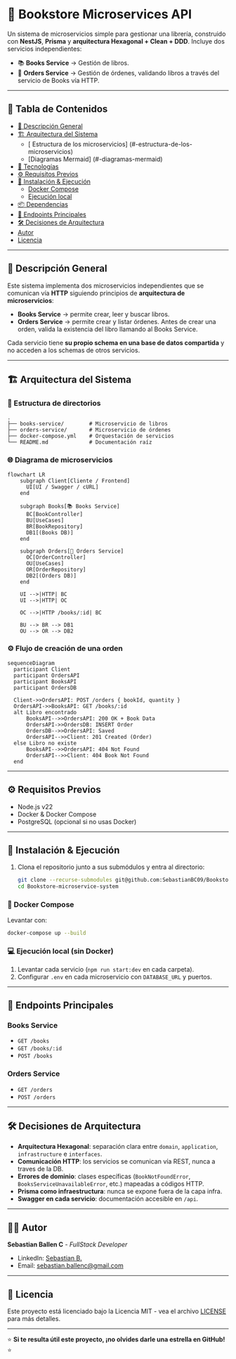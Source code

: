# 🏪 Bookstore Microservices API

Un sistema de microservicios simple para gestionar una librería, construido con **NestJS**, **Prisma** y **arquitectura Hexagonal + Clean + DDD**. Incluye dos servicios independientes:

- 📚 **Books Service** → Gestión de libros.
- 🛒 **Orders Service** → Gestión de órdenes, validando libros a través del servicio de Books vía HTTP.

---

## 📑 Tabla de Contenidos
- [📌 Descripción General](#-descripción-general)
- [🏗️ Arquitectura del Sistema](#️-arquitectura-del-sistema)
  - [ Estructura de los microservicios] (#-estructura-de-los-microservicios)
  - [Diagramas Mermaid] (#-diagramas-mermaid)
- [🧰 Tecnologías](#-tecnologías)
- [⚙️ Requisitos Previos](#-requisitos-previos)
- [🚀 Instalación & Ejecución](#-instalación--ejecución)
  - [Docker Compose](#-docker-compose)
  - [Ejecución local](#-ejecución-local)
- [📦 Dependencias](#-dependencias)
- [📝 Endpoints Principales](#-endpoints-principales)
- [🛠️ Decisiones de Arquitectura](#-decisiones-de-arquitectura)
- [Autor](#-autor)
- [Licencia](#-licencia)

---

## 📌 Descripción General

Este sistema implementa dos microservicios independientes que se comunican vía **HTTP** siguiendo principios de **arquitectura de microservicios**:

- **Books Service** → permite crear, leer y buscar libros.
- **Orders Service** → permite crear y listar órdenes. Antes de crear una orden, valida la existencia del libro llamando al Books Service.

Cada servicio tiene **su propio schema en una base de datos compartida** y no acceden a los schemas de otros servicios.

---

## 🏗️ Arquitectura del Sistema

### 📂 Estructura de directorios

```
.
├── books-service/        # Microservicio de libros
├── orders-service/       # Microservicio de órdenes
├── docker-compose.yml    # Orquestación de servicios
└── README.md             # Documentación raíz
```

### 🌐 Diagrama de microservicios

```mermaid
flowchart LR
    subgraph Client[Cliente / Frontend]
      UI[UI / Swagger / cURL]
    end

    subgraph Books[📚 Books Service]
      BC[BookController]
      BU[UseCases]
      BR[BookRepository]
      DB1[(Books DB)]
    end

    subgraph Orders[🛒 Orders Service]
      OC[OrderController]
      OU[UseCases]
      OR[OrderRepository]
      DB2[(Orders DB)]
    end

    UI -->|HTTP| BC
    UI -->|HTTP| OC

    OC -->|HTTP /books/:id| BC

    BU --> BR --> DB1
    OU --> OR --> DB2
```

### ⚙️ Flujo de creación de una orden

```mermaid
sequenceDiagram
  participant Client
  participant OrdersAPI
  participant BooksAPI
  participant OrdersDB

  Client->>OrdersAPI: POST /orders { bookId, quantity }
  OrdersAPI->>BooksAPI: GET /books/:id
  alt Libro encontrado
      BooksAPI-->>OrdersAPI: 200 OK + Book Data
      OrdersAPI->>OrdersDB: INSERT Order
      OrdersDB-->>OrdersAPI: Saved
      OrdersAPI-->>Client: 201 Created (Order)
  else Libro no existe
      BooksAPI-->>OrdersAPI: 404 Not Found
      OrdersAPI-->>Client: 404 Book Not Found
  end
```

---

## ⚙️ Requisitos Previos

- Node.js v22
- Docker & Docker Compose
- PostgreSQL (opcional si no usas Docker)

---

## 🚀 Instalación & Ejecución

1. Clona el repositorio junto a sus submódulos y entra al directorio:

   ```bash
   git clone --recurse-submodules git@github.com:SebastianBC09/Bookstore-microservice-system.git
   cd Bookstore-microservice-system
   ```


### 🐳 Docker Compose

Levantar con:

```bash
docker-compose up --build
```

### 💻 Ejecución local (sin Docker)

1. Levantar cada servicio (`npm run start:dev` en cada carpeta).
2. Configurar `.env` en cada microservicio con `DATABASE_URL` y puertos.

---

## 📝 Endpoints Principales

### Books Service
- `GET /books`
- `GET /books/:id`
- `POST /books`

### Orders Service
- `GET /orders`
- `POST /orders`

---

## 🛠️ Decisiones de Arquitectura

- **Arquitectura Hexagonal**: separación clara entre `domain`, `application`, `infrastructure` e `interfaces`.
- **Comunicación HTTP**: los servicios se comunican vía REST, nunca a traves de la DB.
- **Errores de dominio**: clases específicas (`BookNotFoundError`, `BooksServiceUnavailableError`, etc.) mapeadas a códigos HTTP.
- **Prisma como infraestructura**: nunca se expone fuera de la capa infra.
- **Swagger en cada servicio**: documentación accesible en `/api`.

---

## 👨‍💻 Autor

**Sebastian Ballen C** - _FullStack Developer_

- LinkedIn: [Sebastian B.](https://www.linkedin.com/in/sebastianballencastaneda-softwaredeveloper)
- Email: sebastian.ballenc@gmail.com

---

## 📄 Licencia

Este proyecto está licenciado bajo la Licencia MIT - vea el archivo [LICENSE](LICENSE) para más detalles.

---

⭐️ **Si te resulta útil este proyecto, ¡no olvides darle una estrella en GitHub!** ⭐️
